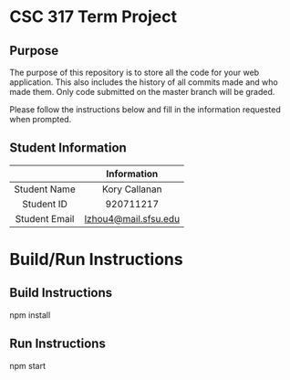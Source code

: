 # CSC 317 Term Project

## Purpose

The purpose of this repository is to store all the code for your web application. This also includes the history of all commits made and who made them. Only code submitted on the master branch will be graded.

Please follow the instructions below and fill in the information requested when prompted.

## Student Information

|               | Information   |
|:-------------:|:-------------:|
| Student Name  | Kory Callanan |
| Student ID    | 920711217     |
| Student Email | lzhou4@mail.sfsu.edu |



# Build/Run Instructions

## Build Instructions
npm install

## Run Instructions
npm start